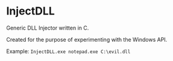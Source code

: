 # InjectDLL

Generic DLL Injector written in C.

Created for the purpose of experimenting with the Windows API.

Example: `InjectDLL.exe notepad.exe C:\evil.dll`
